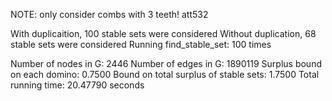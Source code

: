 NOTE: only consider combs with 3 teeth! 
att532

With duplicaition, 100 stable sets were considered 
Without duplication, 68 stable sets were considered 
Running find_stable_set: 100 times 

Number of nodes in G: 2446 
Number of edges in G: 1890119 
Surplus bound on each domino: 0.7500 
Bound on total surplus of stable sets: 1.7500 
Total running time: 20.47790 seconds